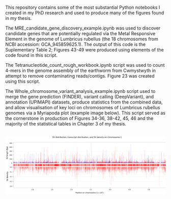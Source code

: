 This repository contains some of the most substantial Python notebooks I created in my PhD research and used to produce many of the figures found in my thesis. 

The MRE_candidate_gene_discovery_example.ipynb was used to discover candidate genes that are potentially regulated via the Metal Responsive Element in the genome of Lumbricus rubellus (the 18 chromosomes from NCBI accession: GCA_945859625.1). The output of this code is the Suplementary Table 2; Figures 43-49 were produced using elements of the code found in this script.

The Tetranucleotide_count_rough_workbook.ipynb script was used to count 4-mers in the genome assembly of the earthworm from Cwmystwyth in attempt to remove contaminating reads/contigs. Figure 23 was created using this script.

The Whole_chromosome_variant_analysis_example.ipynb script used to merge the gene prediction (FINDER), variant calling (DeepVariant), and annotation (UPIMAPI) datasets, produce statistics from the combined data, and allow visualisation of key loci on chromosomes of Lumbricus rubellus genomes via a Myriapoda plot (example image below). This script served as the cornerstone in production of Figures 34-36, 38-42, 45, 46 and the majority of the statistical tables in Chapter 3 of my thesis.
<br />
<br />

![Screenshot](Chromosome_1_DinasPowys_Cwmystwyth.png)
